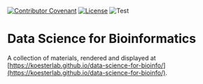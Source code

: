 [![Contributor Covenant](https://img.shields.io/badge/Contributor%20Covenant-2.1-4baaaa.svg)](CODE_OF_CONDUCT.md)
[![License](https://img.shields.io/github/license/koesterlab/data-science-for-bioinfo.svg)](https://github.com/koesterlab/data-science-for-bioinfo/blob/main/LICENSE)
![Test](https://github.com/koesterlab/data-science-for-bioinfo/workflows/build_with_checks_and_deploy/badge.svg?branch=main&event=push)

# Data Science for Bioinformatics

A collection of materials, rendered and displayed at [https://koesterlab.github.io/data-science-for-bioinfo/](https://koesterlab.github.io/data-science-for-bioinfo/).